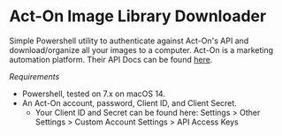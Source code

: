 # Act-On Image Library Downloader
 Simple Powershell utility to authenticate against Act-On's API and download/organize all your images to a computer. Act-On is a marketing automation platform. Their API Docs can be found [here](https://developer.act-on.com/reference/api-overview).

 *Requirements*
 - Powershell, tested on 7.x on macOS 14.
 - An Act-On account, password, Client ID, and Client Secret.
   - Your Client ID and Secret can be found here: Settings > Other Settings > Custom Account Settings > API Access Keys
